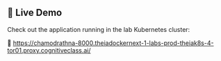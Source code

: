 ## 🚀 Live Demo

Check out the application running in the lab Kubernetes cluster:

🔗 https://chamodrathna-8000.theiadockernext-1-labs-prod-theiak8s-4-tor01.proxy.cognitiveclass.ai/
